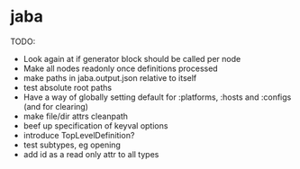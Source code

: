 # jaba

TODO:

- Look again at if generator block should be called per node
- Make all nodes readonly once definitions processed
- make paths in jaba.output.json relative to itself
- test absolute root paths
- Have a way of globally setting default for :platforms, :hosts and :configs (and for clearing)
- make file/dir attrs cleanpath
- beef up specification of keyval options
- introduce TopLevelDefinition?
- test subtypes, eg opening
- add id as a read only attr to all types